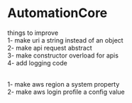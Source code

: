 # AutomationCore


things to improve <br>
1- make uri a string instead of an object <br>
2- make api request abstract<br>
3- make constructor overload for apis<br>
4- add logging code<br>

<br>
1- make aws region a system property <br>
2- make aws login profile a config value<br>
